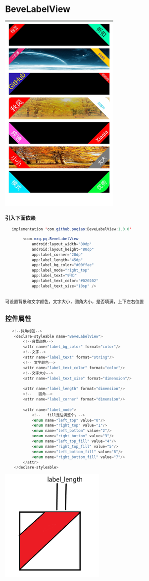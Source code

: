 # BeveLabelView
![image](https://github.com/poqiao/BeveLabelView/blob/master/app/src/main/res/mipmap-xhdpi/mode2.jpg)<br>
### 引入下面依赖</br>
```Java
   implementation 'com.github.poqiao:BeveLabelView:1.0.0'
```
```Java
        <com.mxq.pq.BeveLabelView
            android:layout_width="80dp"
            android:layout_height="80dp"
            app:label_corner="20dp"
            app:label_length="45dp"
            app:label_bg_color="#00ffae"
            app:label_mode="right_top"
            app:label_text="折扣"
            app:label_text_color="#020202"
            app:label_text_size="18sp" />
```
<br>可设置背景和文字颜色，文字大小，圆角大小，是否填满，上下左右位置</br>

## 控件属性
```java
   <!--斜角标签-->
    <declare-styleable name="BeveLabelView">
        <!--背景颜色-->
        <attr name="label_bg_color" format="color"/>
        <!--文字-->
        <attr name="label_text" format="string"/>
        <!-- 文字颜色-->
        <attr name="label_text_color" format="color"/>
        <!--文字大小-->
        <attr name="label_text_size" format="dimension"/>

        <attr name="label_length" format="dimension"/>
        <!--   圆角-->
        <attr name="label_corner" format="dimension"/>

        <attr name="label_mode">
            <!--   fill是沾满整个，-->
            <enum name="left_top" value="0"/>
            <enum name="right_top" value="1"/>
            <enum name="left_bottom" value="2"/>
            <enum name="right_bottom" value="3"/>
            <enum name="left_top_fill" value="4"/>
            <enum name="right_top_fill" value="5"/>
            <enum name="left_bottom_fill" value="6"/>
            <enum name="right_bottom_fill" value="7"/>
        </attr>
    </declare-styleable>
```
![image](https://github.com/poqiao/BeveLabelView/blob/master/app/src/main/res/mipmap-xhdpi/mode1.jpg)


